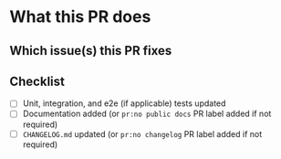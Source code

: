 # What this PR does

## Which issue(s) this PR fixes

## Checklist

- [ ] Unit, integration, and e2e (if applicable) tests updated
- [ ] Documentation added (or `pr:no public docs` PR label added if not required)
- [ ] `CHANGELOG.md` updated (or `pr:no changelog` PR label added if not required)
